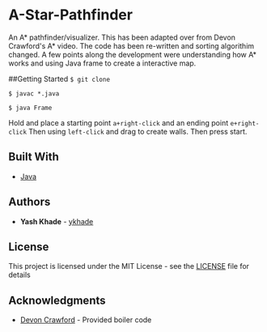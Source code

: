 # A-Star-Pathfinder
An A* pathfinder/visualizer. This has been 
adapted over from Devon Crawford's A* video. 
The code has been re-written and sorting algorithim changed. 
A few points along the development were understanding how A* works and 
using Java frame to create a interactive map.


##Getting Started
``
$ git clone
``

``$ javac *.java``

``$ java Frame``

Hold and place a starting point ``a+right-click`` and an ending point 
``e+right-click`` Then using ``left-click`` and drag to create walls. Then press start.

## Built With
* [Java](https://www.oracle.com/technetwork/java/index.html)

## Authors
* **Yash Khade** - [ykhade](https://github.com/ykhade)

## License
This project is licensed under the MIT License - see the [LICENSE](LICENSE) file for details

## Acknowledgments
* [Devon Crawford](https://github.com/DevonCrawford) - Provided boiler code

